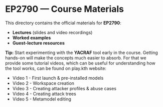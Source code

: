 # EP2790 — Course Materials

This directory contains the official materials for **EP2790**:
- **Lectures** (slides and video recordings)
- **Worked examples**
- **Guest-lecture resources** 

**Tip:** Start experimenting with the **YACRAF** tool early in the course. Getting hands-on will make the concepts much easier to absorb.  For that we provide some tutorial videos, which can be useful for understanding how the tool works, can be found on play.kth website: 

- Video 1 - First launch & pre-installed models
- Video 2 - Workspace creation
- Video 3 - Creating attacker profiles & abuse cases
- Video 4 - Creating attack trees
- Video 5 - Metamodel editing
